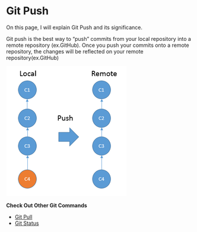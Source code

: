 # Git Push

On this page, I will explain Git Push and its significance.

Git push is the best way to “push” commits from your local repository into a remote repository (ex.GitHub). Once you push your commits onto a remote repository, the changes will be reflected on your remote repository(ex.GitHub)

![push](/images/images/GitCommands/push.png)

**Check Out Other Git Commands**

* [Git Pull](https://github.com/Shannon-NJIT/MiniProject1/blob/master/GitCommands/GitPull.md)
* [Git Status](https://github.com/Shannon-NJIT/MiniProject1/blob/master/GitCommands/GitStatus.md)

